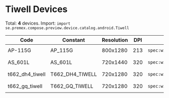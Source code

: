 # Tiwell Devices

Total: **4** devices. Import: `import se.premex.compose.preview.device.catalog.android.Tiwell`

| Code | Constant | Resolution | DPI | Compose Spec | Preview Usage |
|------|----------|------------|-----|-------------|---------------|
| AP-115G | AP_115G | 800x1280 | 213 | `spec:width=800px,height=1280px,dpi=213` | `@Preview(device = Tiwell.AP_115G)` |
| AS_601L | AS_601L | 720x1440 | 320 | `spec:width=720px,height=1440px,dpi=320` | `@Preview(device = Tiwell.AS_601L)` |
| t662_dh4_tiwell | T662_DH4_TIWELL | 720x1280 | 320 | `spec:width=720px,height=1280px,dpi=320` | `@Preview(device = Tiwell.T662_DH4_TIWELL)` |
| t662_gq_tiwell | T662_GQ_TIWELL | 720x1280 | 320 | `spec:width=720px,height=1280px,dpi=320` | `@Preview(device = Tiwell.T662_GQ_TIWELL)` |

<!-- Generated automatically. Do not edit manually. -->
